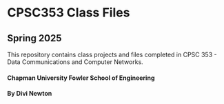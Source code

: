 # CPSC353 Class Files
## Spring 2025

This repository contains class projects and files completed in CPSC 353 - Data Communications and Computer Networks.

#### Chapman University Fowler School of Engineering
#### By Divi Newton